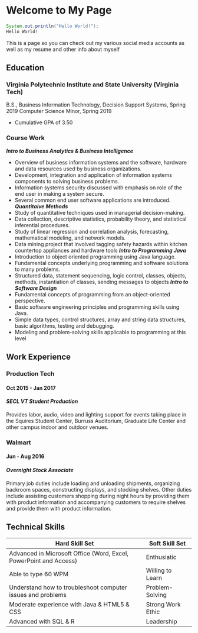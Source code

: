 # Welcome to My Page
```Java
System.out.println("Hello World!");
Hello World!
```
This is a page so you can check out my various social media accounts as well as my resume and other info about myself

## Education
### **Virginia Polytechnic Institute and State University (Virginia Tech)**
B.S., Business Information Technology, Decision Support Systems, Spring 2019
Computer Science Minor, Spring 2019
- Cumulative GPA of 3.50

### Course Work
**_Intro to Business Analytics & Business Intelligence_**
- Overview of business information systems and the software, hardware and data resources used by business organizations.
- Development, integration and application of information systems components to solving business problems.
-	Information systems security discussed with emphasis on role of the end user in making a system secure.
- Several common end user software applications are introduced.
**_Quantitaive Methods_**
- Study of quantitative techniques used in managerial decision-making.
-	Data collection, descriptive statistics, probability theory, and statistical inferential procedures.
-	Study of linear regression and correlation analysis, forecasting, mathematical modeling, and network models.
-	Data mining project that involved tagging safety hazards within kitchen countertop appliances and hardware tools
**_Intro to Programming Java_**
-	Introduction to object oriented programming using Java language.
-	Fundamental concepts underlying programming and software solutions to many problems.
-	Structured data, statement sequencing, logic control, classes, objects, methods, instantiation of classes, sending messages to objects
**_Intro to Software Design_**
-	Fundamental concepts of programming from an object-oriented perspective.
-	Basic software engineering principles and programming skills using Java.
-	Simple data types, control structures, array and string data structures, basic algorithms, testing and debugging.
-	Modeling and problem-solving skills applicable to programming at this level

## Work Experience
### **Production Tech**
#### Oct 2015 - Jan 2017
#### _SECL VT Student Production_
Provides labor, audio, video and lighting support for events taking place in the Squires Student Center, Burruss Auditorium, Graduate Life Center and other campus indoor and outdoor venues.
### **Walmart**
#### Jun - Aug 2016
#### _Overnight Stock Associate_
Primary job duties include loading and unloading shipments, organizing backroom spaces, constructing displays, and stocking shelves. Other duties include assisting customers shopping during night hours by providing them with product information and accompanying customers to require shelves and provide them with product information.

## Technical Skills
Hard Skill Set | Soft Skill Set
------------ | -------------
Advanced in Microsoft Office (Word, Excel, PowerPoint and Access) | Enthusiatic
Able to type 60 WPM | Willing to Learn
Understand how to troubleshoot computer issues and problems | Problem-Solving
Moderate experience with Java & HTML5 & CSS | Strong Work Ethic
Advanced with SQL & R | Leadership
